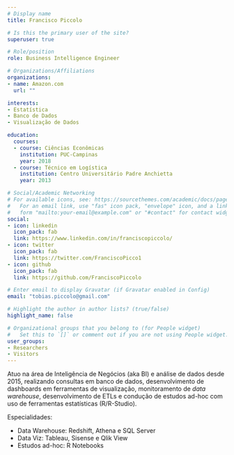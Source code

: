 ```yaml
---
# Display name
title: Francisco Piccolo

# Is this the primary user of the site?
superuser: true

# Role/position
role: Business Intelligence Engineer

# Organizations/Affiliations
organizations:
- name: Amazon.com
  url: ""

interests:
- Estatística
- Banco de Dados
- Visualização de Dados

education:
  courses:
  - course: Ciências Econômicas
    institution: PUC-Campinas
    year: 2018
  - course: Técnico em Logística
    institution: Centro Universitário Padre Anchietta
    year: 2013

# Social/Academic Networking
# For available icons, see: https://sourcethemes.com/academic/docs/page-builder/#icons
#   For an email link, use "fas" icon pack, "envelope" icon, and a link in the
#   form "mailto:your-email@example.com" or "#contact" for contact widget.
social:
- icon: linkedin
  icon_pack: fab
  link: https://www.linkedin.com/in/franciscopiccolo/
- icon: twitter
  icon_pack: fab
  link: https://twitter.com/FranciscoPicco1
- icon: github
  icon_pack: fab
  link: https://github.com/FranciscoPiccolo

# Enter email to display Gravatar (if Gravatar enabled in Config)
email: "tobias.piccolo@gmail.com"

# Highlight the author in author lists? (true/false)
highlight_name: false

# Organizational groups that you belong to (for People widget)
#   Set this to `[]` or comment out if you are not using People widget.
user_groups:
- Researchers
- Visitors
---
```


Atuo na área de Inteligência de Negócios (aka BI) e análise de dados desde 2015, realizando consultas em banco de dados, desenvolvimento de dashboards em ferramentas de visualização, monitoramento de *data warehouse*, desenvolvimento de ETLs e condução de estudos ad-hoc com uso de ferramentas estatísticas (R/R-Studio).

Especialidades:
- Data Warehouse: Redshift, Athena e SQL Server
- Data Viz: Tableau, Sisense e Qlik View
- Estudos ad-hoc: R Notebooks